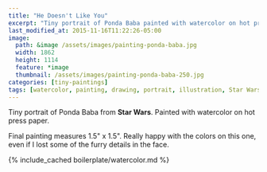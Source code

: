 ```yaml
---
title: "He Doesn't Like You"
excerpt: "Tiny portrait of Ponda Baba painted with watercolor on hot press paper."
last_modified_at: 2015-11-16T11:22:26-05:00
image: 
  path: &image /assets/images/painting-ponda-baba.jpg
  width: 1862
  height: 1114
  feature: *image
  thumbnail: /assets/images/painting-ponda-baba-250.jpg
categories: [tiny-paintings]
tags: [watercolor, painting, drawing, portrait, illustration, Star Wars]
---
```


Tiny portrait of Ponda Baba from **Star Wars**. Painted with watercolor on hot press paper.

Final painting measures 1.5\" x 1.5\". Really happy with the colors on this one, even if I lost some of the furry details in the face.

{% include_cached boilerplate/watercolor.md %}
